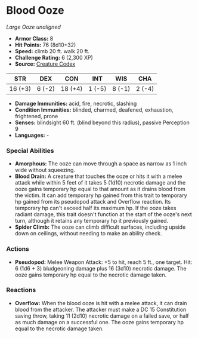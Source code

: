 # Blood Ooze

*Large* *Ooze* *unaligned*

- **Armor Class:** 8
- **Hit Points:** 76 (8d10+32)
- **Speed:** climb 20 ft. walk 20 ft.
- **Challenge Rating:** 6 (2,300 XP)
- **Source:** [Creature Codex](https://koboldpress.com/kpstore/product/creature-codex-for-5th-edition-dnd/)

| STR | DEX | CON | INT | WIS | CHA |
| --- | --- | --- | --- | --- | --- |
| 16 (+3) | 6 (-2) | 18 (+4) | 1 (-5) | 8 (-1) | 2 (-4) |

- **Damage Immunities:** acid, fire, necrotic, slashing
- **Condition Immunities:** blinded, charmed, deafened, exhaustion, frightened, prone
- **Senses:** blindsight 60 ft. (blind beyond this radius), passive Perception 9
- **Languages:** -
### Special Abilities
- **Amorphous:** The ooze can move through a space as narrow as 1 inch wide without squeezing.
- **Blood Drain:** A creature that touches the ooze or hits it with a melee attack while within 5 feet of it takes 5 (1d10) necrotic damage and the ooze gains temporary hp equal to that amount as it drains blood from the victim. It can add temporary hp gained from this trait to temporary hp gained from its pseudopod attack and Overflow reaction. Its temporary hp can't exceed half its maximum hp. If the ooze takes radiant damage, this trait doesn't function at the start of the ooze's next turn, although it retains any temporary hp it previously gained.
- **Spider Climb:** The ooze can climb difficult surfaces, including upside down on ceilings, without needing to make an ability check.
### Actions
- **Pseudopod:** Melee Weapon Attack: +5 to hit, reach 5 ft., one target. Hit: 6 (1d6 + 3) bludgeoning damage plus 16 (3d10) necrotic damage. The ooze gains temporary hp equal to the necrotic damage taken.
### Reactions
- **Overflow:** When the blood ooze is hit with a melee attack, it can drain blood from the attacker. The attacker must make a DC 15 Constitution saving throw, taking 11 (2d10) necrotic damage on a failed save, or half as much damage on a successful one. The ooze gains temporary hp equal to the necrotic damage taken.

